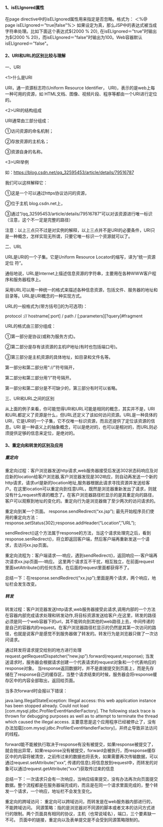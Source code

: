 #### 1、isELIgnored属性

 在page directive中的isELIgnored属性用来指定是否忽略。格式为： ＜%@ page isELIgnored＝"true|false"%＞ 如果设定为真，那么JSP中的表达式被当成字符串处理。比如下面这个表达式${2000 % 20}, 在isELIgnored＝"true"时输出为${2000 % 20}，而isELIgnored＝"false"时输出为100。Web容器默认isELIgnored＝"false"。

#### 2、URI和URL的区别比较与理解

一、URI

<1>什么是URI

URI，通一资源标志符(Uniform Resource Identifier， URI)，表示的是web上每一种可用的资源，如 HTML文档、图像、视频片段、程序等都由一个URI进行定位的。

<2>URI的结构组成

URI通常由三部分组成：

①访问资源的命名机制；

②存放资源的主机名；

③资源自身的名称。

<3>URI举例

如：https://blog.csdn.net/qq_32595453/article/details/79516787

我们可以这样解释它：

①这是一个可以通过https协议访问的资源，

②位于主机 blog.csdn.net上，

③通过“/qq_32595453/article/details/79516787”可以对该资源进行唯一标识（注意，这个不一定是完整的路径）

注意：以上三点只不过是对实例的解释，以上三点并不是URI的必要条件，URI只是一种概念，怎样实现无所谓，只要它唯一标识一个资源就可以了。

二、URL

URL是URI的一个子集。它是Uniform Resource Locator的缩写，译为“统一资源定位 符”。

通俗地说，URL是Internet上描述信息资源的字符串，主要用在各种WWW客户程序和服务器程序上。

采用URL可以用一种统一的格式来描述各种信息资源，包括文件、服务器的地址和目录等。URL是URI概念的一种实现方式。

URL的一般格式为(带方括号[]的为可选项)：

protocol :// hostname[:port] / path / [;parameters][?query]#fragment

URL的格式由三部分组成： 

①第一部分是协议(或称为服务方式)。

②第二部分是存有该资源的主机IP地址(有时也包括端口号)。

③第三部分是主机资源的具体地址，如目录和文件名等。

第一部分和第二部分用“://”符号隔开，

第二部分和第三部分用“/”符号隔开。

第一部分和第二部分是不可缺少的，第三部分有时可以省略。 

三、URI和URL之间的区别

从上面的例子来看，你可能觉得URI和URL可能是相同的概念，其实并不是，URI和URL都定义了资源是什么，但URL还定义了该如何访问资源。URL是一种具体的URI，它是URI的一个子集，它不仅唯一标识资源，而且还提供了定位该资源的信息。URI 是一种语义上的抽象概念，可以是绝对的，也可以是相对的，而URL则必须提供足够的信息来定位，是绝对的。

#### 3、重定向和转发的区别及应用

##### 重定向

重定向过程：客户浏览器发送http请求,web服务器接受后发送302状态码响应及对应新的location给客户浏览器,客户浏览器发现是302响应，则自动再发送一个新的http请求，请求url是新的location地址,服务器根据此请求寻找资源并发送给客户。在这里location可以重定向到任意URL，既然是浏览器重新发出了请求，则就没有什么request传递的概念了。在客户浏览器路径栏显示的是其重定向的路径，客户可以观察到地址的变化的。重定向行为是浏览器做了至少两次的访问请求的。

重定向到某一个页面。
response.sendRedirect(“xx.jsp”);
最先开始程序员们使用的重定向方法：response.setStatus(302);response.addHeader(“Location”,”URL”);

sendRedirect()这个方法属于response的方法，当这个请求处理完之后，看到response.senRedirect()，将立即返回客户端，然后客户端再重新发送一个请求，去访问xx.jsp页面。

重定向流程为：客户端请求—-响应，遇到sendRedirect()，返回响应—-客户端再次请求xx.jsp页面—-响应。
这里两个请求互不干扰，相互独立，在前面request里面setAttribute()的任何东西，在后面的request里面都获得不了。

总结一下：在response.sendRedirect(“xx.jsp”);里面是两个请求，两个响应，地址栏会发生改变。

##### 转发

转发过程：客户浏览器发送http请求,web服务器接受此请求,调用内部的一个方法在容器内部完成请求处理和转发动作,将目标资源发送给客户;在这里，转发的路径必须是同一个web容器下的url，其不能转向到其他的web路径上去，中间传递的是自己的容器内的request。在客户浏览器路径栏显示的仍然是其第一次访问的路径，也就是说客户是感觉不到服务器做了转发的。转发行为是浏览器只做了一次访问请求。

通过转发将请求提交给别的地方进行处理
request.getRequestDispatcher(“new.jsp”).forward(request,response);
当发送请求时，服务器会根据请求创建一个代表请求的request对象和一个代表响应的response对象。
当response返回数据时，并不是直接提交到页面上，而是先存储在了response自己的缓存区，当整个请求结束的时候，服务器会将response缓存区中的内容全部取出，返回给页面。

当多次forward时会报以下错误：

java.lang.IllegalStateException: Illegal access: this web application instance has been stopped already. Could not load [com.mysql.jdbc.ProfilerEventHandlerFactory]. The following stack trace is thrown for debugging purposes as well as to attempt to terminate the thread which caused the illegal access.
主要意思是这个应用程序已经被停止了，没有办法加载[com.mysql.jdbc.ProfilerEventHandlerFactory]，并终止导致非法访问的线程。

forward能不能被执行取决于response有没有被提交，如果response被提交了，就会抛出异常，如果response没有被提交，forward会被执行，而response缓存区中的内容将被清空，之前传过来的数据也将丢失，如果需要再次传输数据，可以通过request.setAttribute(“xxx”, 传递的信息);将信息放到request中，而转发的对象可以通过request.getAttribute(“xxx”)获取传过来的信息

总结一下：一次请求只会有一次响应，当响应结束提交，没有办法再次向页面提交数据。整个流程都是在服务器端完成的，而且是在同一个请求里面完成的，整个转发一个请求，一个响应，地址栏不会发生变化。

重定向的跨域访问：
重定向可以跨域访问，而转发是在web服务器内部进行的，不能跨域访问。
同源策略：指的是浏览器对不同源的脚本或者文本的访问方式进行的限制。两个页面具有相同的协议，主机（也常说域名），端口，三个要素缺一不可。
页面中的链接，重定向以及表单提交是不会受到同源策略限制的。